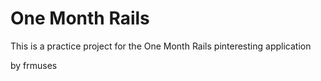 <!DOCTYPE html>
<html lang="en">
<head>
	<meta charset="UTF-8">
	<title>One Month Rails</title>
</head>
<body>
	<h1>One Month Rails</h1>
	<p>This is a practice project for the One Month Rails pinteresting application</p>

by frmuses
</body>
</html>


